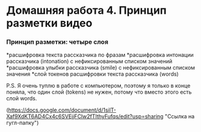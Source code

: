# Домашняя работа 4. Принцип разметки видео

### Принцип разметки: четыре слоя


*расшифровка текста рассказчика по фразам
*расшифровка интонации рассказчика (intonation) с нефиксированным списком значений
*расшифровка улыбки рассказчика (smile) с нефиксированным списком значения
*слой токенов расшифровки текста рассказчика (words)


P.S. Я очень туплю в работе с компьютером, поэтому я только в конце поняла, что один слой (tokens) не нужен, потому что вместо этого есть слой words.

(https://docs.google.com/document/d/1silT-Xaf9XdKT6AD4Cx4c6SVEjjFClw2fTIthyFufqs/edit?usp=sharing "Ссылка на гугл-папку")


